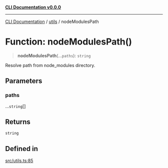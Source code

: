[**CLI Documentation v0.0.0**](../../README.md)

***

[CLI Documentation](../../modules.md) / [utils](../README.md) / nodeModulesPath

# Function: nodeModulesPath()

> **nodeModulesPath**(...`paths`): `string`

Resolve path from node_modules directory.

## Parameters

### paths

...`string`[]

## Returns

`string`

## Defined in

[src/utils.ts:85](https://github.com/stonemjs/cli/blob/7903e21087d732d9d42947a348eb3c473963e042/src/utils.ts#L85)
